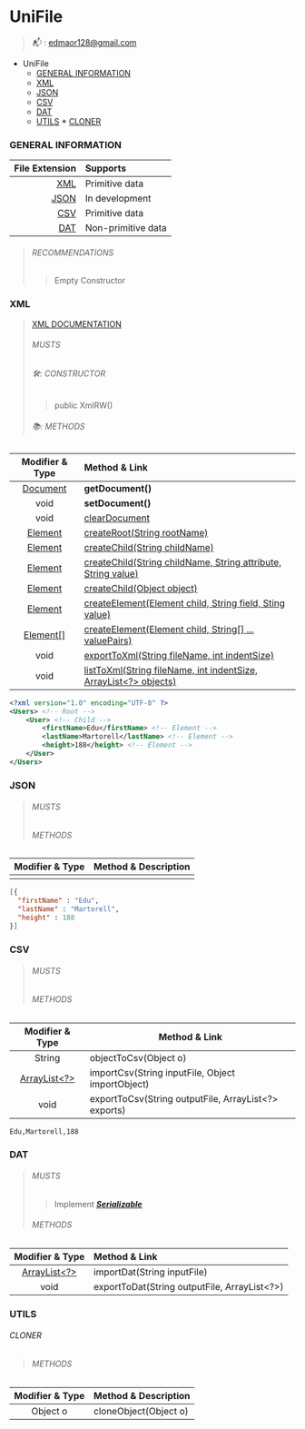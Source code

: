 # UniFile
> 📬 : [edmaor128@gmail.com](mailto:edmaor128@gmial.com)

<!-- TOC -->
* UniFile
    * [GENERAL INFORMATION](#general-information)
    * [XML](#xml)
    * [JSON](#json)
    * [CSV](#csv)
    * [DAT](#dat)
    * [UTILS](#utils)
          * [CLONER](#cloner)
<!-- TOC -->

### GENERAL INFORMATION

 |  File Extension | Supports            |
|----------------:|:--------------------|
|     [XML](#xml) | Primitive data      |
|   [JSON](#json) | In development      |
|     [CSV](#csv) | Primitive data      |
|     [DAT](#dat) | Non-primitive data  |

> ###### RECOMMENDATIONS
> > Empty Constructor

### XML 
> [XML DOCUMENTATION](src/xml/README.md)
> ###### MUSTS
> ###### 🛠️: CONSTRUCTOR
> > public XmlRW()
> ###### 📚️: METHODS

|                                           Modifier & Type                                           | Method & Link                                                                                   |
|:---------------------------------------------------------------------------------------------------:|:------------------------------------------------------------------------------------------------|
|  [Document](https://docs.oracle.com/en/java/javase/17/docs/api/java.xml/org/w3c/dom/Document.html)  | **getDocument()**                                                                               |
|                                                void                                                 | **setDocument()**                                                                               |
|                                                void                                                 | [clearDocument](src/xml/README.md#cleardocument)                                                |
|   [Element](https://docs.oracle.com/en/java/javase/17/docs/api/java.xml/org/w3c/dom/Element.html)   | [createRoot(String rootName)](src/xml/README.md#createroot)                                     |
|   [Element](https://docs.oracle.com/en/java/javase/17/docs/api/java.xml/org/w3c/dom/Element.html)   | [createChild(String childName)](src/xml/README.md#createchild)                                  |
|   [Element](https://docs.oracle.com/en/java/javase/17/docs/api/java.xml/org/w3c/dom/Element.html)   | [createChild(String childName, String attribute, String value)](src/xml/README.md#createchild)  |
|   [Element](https://docs.oracle.com/en/java/javase/17/docs/api/java.xml/org/w3c/dom/Element.html)   | [createChild(Object object)](src/xml/README.md#createchild)                                     |
|   [Element](https://docs.oracle.com/en/java/javase/17/docs/api/java.xml/org/w3c/dom/Element.html)   | [createElement(Element child, String field, Sting value)](src/xml/README.md#createelement)      |
| [Element\[\]](https://docs.oracle.com/en/java/javase/17/docs/api/java.xml/org/w3c/dom/Element.html) | [createElement(Element child, String[] ... valuePairs)](src/xml/README.md#createelement)        |
|                                                void                                                 | [exportToXml(String fileName, int indentSize)](src/xml/README.md#exporttoxml)                   |
|                                                void                                                 | [listToXml(String fileName, int indentSize, ArrayList<?> objects)](src/xml/README.md#listtoxml) |

```xml
<?xml version="1.0" encoding="UTF-8" ?>
<Users> <!-- Root -->
    <User> <!-- Child -->
        <firstName>Edu</firstName> <!-- Element -->
        <lastName>Martorell</lastName> <!-- Element -->
        <height>188</height> <!-- Element -->
    </User>
</Users>
```

### JSON
> ###### MUSTS
> ###### METHODS

| Modifier & Type | Method & Description |
|-----------------|----------------------|
|                 |                      |

```json
[{
  "firstName" : "Edu",
  "lastName" : "Martorell",
  "height" : 188
}]
```

### CSV
> ###### MUSTS
> ###### METHODS

|                                            Modifier & Type                                            | Method & Link                                        |
|:-----------------------------------------------------------------------------------------------------:|------------------------------------------------------|
|                                                String                                                 | objectToCsv(Object o)                                |
| [ArrayList<?>](https://docs.oracle.com/en/java/javase/17/docs/api/java.base/java/util/ArrayList.html) | importCsv(String inputFile, Object importObject)     |
|                                                 void                                                  | exportToCsv(String outputFile, ArrayList<?> exports) |


```csv
Edu,Martorell,188
```

### DAT
> ###### MUSTS
> > Implement ***[Serializable](https://docs.oracle.com/javase/7/docs/api/java/io/Serializable.html)***
> ###### METHODS

|                                            Modifier & Type                                            | Method & Link                                |
|:-----------------------------------------------------------------------------------------------------:|:---------------------------------------------|
| [ArrayList<?>](https://docs.oracle.com/en/java/javase/17/docs/api/java.base/java/util/ArrayList.html) | importDat(String inputFile)                  |
|                                                 void                                                  | exportToDat(String outputFile, ArrayList<?>) |

### UTILS
###### CLONER
> ###### METHODS

| Modifier & Type | Method & Description  |
|:---------------:|:----------------------|
|    Object o     | cloneObject(Object o) |
